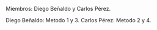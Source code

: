 Miembros: Diego Beñaldo y Carlos Pérez.  

Diego Beñaldo: Metodo 1 y 3.
Carlos Pérez: Metodo 2 y 4.
